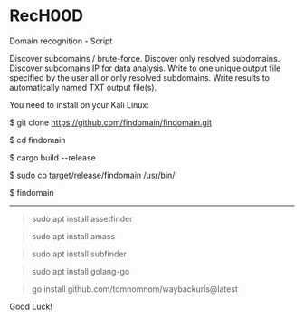 # RecH00D
Domain recognition - Script

Discover subdomains / brute-force.
Discover only resolved subdomains.
Discover subdomains IP for data analysis.
Write to one unique output file specified by the user all or only resolved subdomains.
Write results to automatically named TXT output file(s).

You need to install on your Kali Linux:

$ git clone https://github.com/findomain/findomain.git

$ cd findomain

$ cargo build --release

$ sudo cp target/release/findomain /usr/bin/

$ findomain

-----------------------------------------------------------

> sudo apt install assetfinder

> sudo apt install amass

> sudo apt install subfinder

> sudo apt install golang-go

> go install github.com/tomnomnom/waybackurls@latest 


Good Luck!
